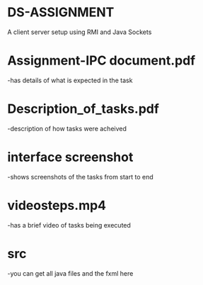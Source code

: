 # DS-ASSIGNMENT
 A client server setup using RMI and Java Sockets
 
 
 # Assignment-IPC document.pdf 
-has details of what is expected in the task
 
 # Description_of_tasks.pdf
 -description of how tasks were acheived 
 
 # interface screenshot
 -shows screenshots of the tasks from start to end
 
 # videosteps.mp4
 -has a brief video of tasks being executed
 
 # src
 -you can get all java files and the fxml here
